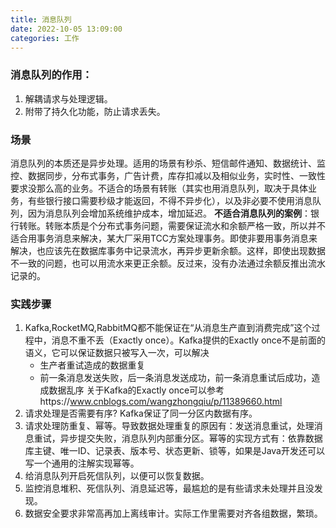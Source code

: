 ```yaml
---
title: 消息队列
date: 2022-10-05 13:09:00
categories: 工作
---
```

### 消息队列的作用：
1. 解耦请求与处理逻辑。
2. 附带了持久化功能，防止请求丢失。
### 场景
消息队列的本质还是异步处理。适用的场景有秒杀、短信邮件通知、数据统计、监控、数据同步，分布式事务，广告计费，库存扣减以及相似业务，实时性、一致性要求没那么高的业务。不适合的场景有转账（其实也用消息队列，取决于具体业务，有些银行接口需要秒级才能返回，不得不异步化），以及非必要不使用消息队列，因为消息队列会增加系统维护成本，增加延迟。
**不适合消息队列的案例**：银行转账。转账本质是个分布式事务问题，需要保证流水和余额严格一致，所以并不适合用事务消息来解决，某大厂采用TCC方案处理事务。即使非要用事务消息来解决，也应该先在数据库事务中记录流水，再异步更新余额。这样，即使出现数据不一致的问题，也可以用流水来更正余额。反过来，没有办法通过余额反推出流水记录的。
### 实践步骤
1. Kafka,RocketMQ,RabbitMQ都不能保证在“从消息生产直到消费完成”这个过程中，消息不重不丢（Exactly once）。Kafka提供的Exactly once不是前面的语义，它可以保证数据只被写入一次，可以解决
    * 生产者重试造成的数据重复
    * 前一条消息发送失败，后一条消息发送成功，前一条消息重试后成功，造成数据乱序
    关于Kafka的Exactly once可以参考https://www.cnblogs.com/wangzhongqiu/p/11389660.html
2. 请求处理是否需要有序? Kafka保证了同一分区内数据有序。
3. 请求处理防重复、幂等。导致数据处理重复的原因有：发送消息重试，处理消息重试，异步提交失败，消息队列内部重分区。幂等的实现方式有：依靠数据库主键、唯一ID、记录表、版本号、状态更新、锁等，如果是Java开发还可以写一个通用的注解实现幂等。
4. 给消息队列开启死信队列，以便可以恢复数据。
5. 监控消息堆积、死信队列、消息延迟等，最尴尬的是有些请求未处理并且没发现。
6. 数据安全要求非常高再加上离线审计。实际工作里需要对齐各组数据，繁琐。